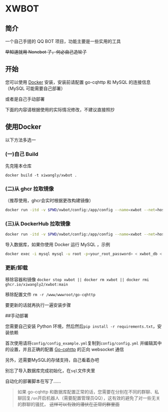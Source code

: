 # XWBOT

## 简介

一个自己手搓的 QQ BOT 项目，功能主要是一些实用的工具

~~早知道就用 Nonebot 了，何必自己造轮子~~

## 开始

您可以使用 [Docker](#使用docker) 安装，安装前请配置 go-cqhttp 和 MySQL 的连接信息（MySQL 可能需要自己部署）

或者是自己手动部署

下面的内容请根据使用的实际情况修改，不建议直接照抄

## 使用Docker

以下方法多选一

### (一)自己 Build

先克隆本仓库

`docker build -t xiwangly/xwbot .`

### (二)从 ghcr 拉取镜像

（推荐使用，ghcr会实时根据更改构建镜像）

```sh
docker run -itd -v $PWD/xwbot/config:/app/config --name=xwbot --net=host --restart=always ghcr.io/xiwangly2/xwbot:main
```

### (三)从 DockerHub 拉取镜像

```sh
docker run -itd -v $PWD/xwbot/config:/app/config --name=xwbot --net=host --restart=always xiwangly/xwbot
```

导入数据库，如果你使用 Docker 运行 MySQL ，示例

```sh
docker exec -i mysql mysql -u root -p<your_root_password> < xwbot_db < xwbot.sql
```

### 更新/卸载

移除容器和镜像
`docker stop xwbot || docker rm xwbot || docker rmi ghcr.io/xiwangly2/xwbot:main`

移除配置文件
`rm -r /www/wwwroot/go-cqhttp`

要更新的话就再执行一遍安装步骤

##手动部署

您需要自己安装 Python 环境，然后然后`pip install -r requirements.txt`，安装依赖

首次使用请将`config/config_example.yml`复制到`config/config.yml`
并编辑其中的设置，并且正确的配置 [Go-cqhttp](https://github.com/Mrs4s/go-cqhttp) 的正向 websocket 通信

另外，还需要MySQL的存储支持，自己看着办吧

别忘了导入数据库完成初始化，在`sql`文件夹里

自动化的部署脚本在写了……

> 如果 go-cqhttp 和数据库配置正常的话，您需要在分别在不同的群聊、私聊回复`/on`开启机器人（需要配置管理员QQ），这有效的避免了对一些无关的群聊的骚扰，
~~这样可以有效的潜伏在正常的群里面~~